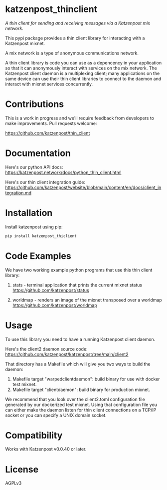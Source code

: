 
# katzenpost_thinclient

*A thin client for sending and receiving messages via a Katzenpost mix network.*

This pypi package provides a thin client library for interacting with a
Katzenpost mixnet.

A mix network is a type of anonymous communications network.

A thin client library is code you can use as a depencency in your
application so that it can anonymously interact with services on the
mix network. The Katzenpost client daemon is a multiplexing client;
many applications on the same device can use their thin client
libraries to connect to the daemon and interact with mixnet services
concurrently.



# Contributions

This is a work in progress and we'll require feedback from developers to make improvements.
Pull requests welcome:

https://github.com/katzenpost/thin_client



# Documentation

Here's our python API docs:
https://katzenpost.network/docs/python_thin_client.html

Here's our thin client integration guide:
https://github.com/katzenpost/website/blob/main/content/en/docs/client_integration.md



# Installation

Install katzenpost using pip:

```bash
pip install katzenpost_thiclient
```


# Code Examples

We have two working example python programs that use this
thin client library:

1. stats - terminal application that prints the current mixnet status
   https://github.com/katzenpost/status

2. worldmap - renders an image of the mixnet transposed over a worldmap
   https://github.com/katzenpost/worldmap



# Usage

To use this library you need to have a running Katzenpost client daemon.

Here's the client2 daemon source code:
https://github.com/katzenpost/katzenpost/tree/main/client2

That directory has a Makefile which will give you two ways to build the daemon:

1. Makefile target "warpedclientdaemon": build binary for use with docker test mixnet.
2. Makefile target "clientdaemon": build binary for production mixnet.

We recommend that you look over the client2.toml configuration file generated by
our dockerized test mixnet. Using that configuration file you can either make
the daemon listen for thin client connections on a TCP/IP socket or you can
specify a UNIX domain socket.



# Compatibility

Works with Katzenpost v0.0.40 or later.



# License

AGPLv3
